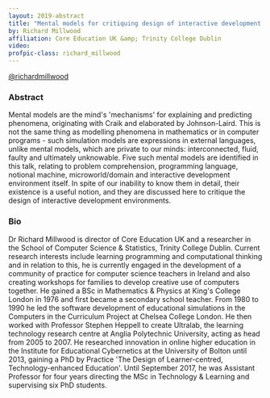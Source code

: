 ```yaml
---
layout: 2019-abstract
title: "Mental models for critiquing design of interactive development environments"
by: Richard Millwood
affiliation: Core Education UK &amp; Trinity College Dublin
video: 
profpic-class: richard_millwood
---
```


[@richardmillwood](https://twitter.com/richardmillwood)
<br/>

### Abstract

Mental models are the mind's 'mechanisms' for explaining and predicting phenomena, originating with Craik and elaborated by Johnson-Laird. This is not the same thing as modelling phenomena in mathematics or in computer programs - such simulation models are expressions in external languages, unlike mental models, which are private to our minds: interconnected, fluid, faulty and ultimately unknowable. Five such mental models are identified in this talk, relating to problem comprehension, programming language, notional machine, microworld/domain and interactive development environment itself. In spite of our inability to know them in detail, their existence is a useful notion, and they are discussed here to critique the design of interactive development environments.

### Bio

Dr Richard Millwood is director of Core Education UK and a researcher in the School of Computer Science &amp; Statistics, Trinity College Dublin. Current research interests include learning programming and computational thinking and in relation to this, he is currently engaged in the development of a community of practice for computer science teachers in Ireland and also creating workshops for families to develop creative use of computers together. He gained a BSc in Mathematics &amp; Physics at King's College London in 1976 and first became a secondary school teacher. From 1980 to 1990 he led the software development of educational simulations in the Computers in the Curriculum Project at Chelsea College London. He then worked with Professor Stephen Heppell to create Ultralab, the learning technology research centre at Anglia Polytechnic University, acting as head from 2005 to 2007. He researched innovation in online higher education in the Institute for Educational Cybernetics at the University of Bolton until 2013, gaining a PhD by Practice 'The Design of Learner-centred, Technology-enhanced Education'. Until September 2017, he was Assistant Professor for four years directing the MSc in Technology &amp; Learning and supervising six PhD students.

